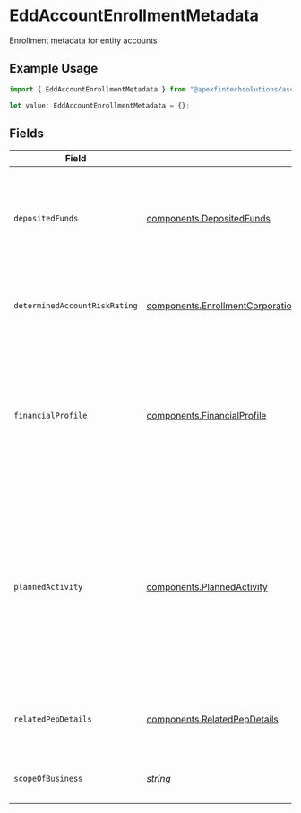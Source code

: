 # EddAccountEnrollmentMetadata

Enrollment metadata for entity accounts

## Example Usage

```typescript
import { EddAccountEnrollmentMetadata } from "@apexfintechsolutions/ascend-sdk/models/components";

let value: EddAccountEnrollmentMetadata = {};
```

## Fields

| Field                                                                                                                                                                                | Type                                                                                                                                                                                 | Required                                                                                                                                                                             | Description                                                                                                                                                                          | Example                                                                                                                                                                              |
| ------------------------------------------------------------------------------------------------------------------------------------------------------------------------------------ | ------------------------------------------------------------------------------------------------------------------------------------------------------------------------------------ | ------------------------------------------------------------------------------------------------------------------------------------------------------------------------------------ | ------------------------------------------------------------------------------------------------------------------------------------------------------------------------------------ | ------------------------------------------------------------------------------------------------------------------------------------------------------------------------------------ |
| `depositedFunds`                                                                                                                                                                     | [components.DepositedFunds](../../models/components/depositedfunds.md)                                                                                                               | :heavy_minus_sign:                                                                                                                                                                   | The initial amount of money placed into the account by the customer upon or after the account's establishment.                                                                       |                                                                                                                                                                                      |
| `determinedAccountRiskRating`                                                                                                                                                        | [components.EnrollmentCorporationEnrollmentMetadataDeterminedAccountRiskRating](../../models/components/enrollmentcorporationenrollmentmetadatadeterminedaccountriskrating.md)       | :heavy_minus_sign:                                                                                                                                                                   | The client determined account risk rating of the entity customer                                                                                                                     | HIGH                                                                                                                                                                                 |
| `financialProfile`                                                                                                                                                                   | [components.FinancialProfile](../../models/components/financialprofile.md)                                                                                                           | :heavy_minus_sign:                                                                                                                                                                   | Disclosure of the account owner's financial relationships and source of brokerage funds; facilitates the creation of the overall customer risk profile                               |                                                                                                                                                                                      |
| `plannedActivity`                                                                                                                                                                    | [components.PlannedActivity](../../models/components/plannedactivity.md)                                                                                                             | :heavy_minus_sign:                                                                                                                                                                   | Details the customer's intended trading and banking-related activities at the time of account application; informs risk checks and forms a baseline for anomalous activity detection |                                                                                                                                                                                      |
| `relatedPepDetails`                                                                                                                                                                  | [components.RelatedPepDetails](../../models/components/relatedpepdetails.md)                                                                                                         | :heavy_minus_sign:                                                                                                                                                                   | Information about the related politically exposed persons                                                                                                                            |                                                                                                                                                                                      |
| `scopeOfBusiness`                                                                                                                                                                    | *string*                                                                                                                                                                             | :heavy_minus_sign:                                                                                                                                                                   | The scope of the business for the entity customer                                                                                                                                    | Financial Services                                                                                                                                                                   |